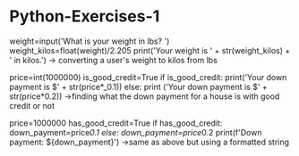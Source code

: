 # Python-Exercises-1

weight=input('What is your weight in lbs? ')
weight_kilos=float(weight)/2.205
print('Your weight is ' + str(weight_kilos) + ' in kilos.')
-> converting a user's weight to kilos from lbs


price=int(1000000)
is_good_credit=True
if is_good_credit:
    print('Your down payment is $' + str(price*_0.1))
else:
    print ('Your down payment is $' + str(price*0.2))
->finding what the down payment for a house is with good credit or not


price=1000000
has_good_credit=True
if has_good_credit:
    down_payment=price*0.1
else:
    down_payment=price*0.2
print(f'Down payment: ${down_payment}')
->same as above but using a formatted string
